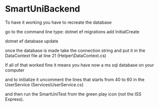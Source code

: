 # SmartUniBackend


To have it working you have to recreate the database 

go to the command line type: 
 dotnet ef migrations add InitialCreate
 
 dotnet ef database update
 
once the database is made take the connection string and put it in the DataContext file at line 21 (Helper\DataContext.cs)

If all of that worked fine it means you have now a ms sql database on your computer 

and to initialize it uncomment the lines that starts from 40 to 60 in the UserService (Services\UserService.cs)

and then run the SmartUniTest from the green play icon (not the ISS Express).
